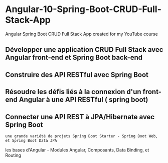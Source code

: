 # Angular-10-Spring-Boot-CRUD-Full-Stack-App
Angular Spring Boot CRUD Full Stack App created for my YouTube course

## Développer une application CRUD Full Stack avec Angular front-end et Spring Boot back-end
## Construire des API RESTful avec Spring Boot
## Résoudre les défis liés à la connexion d'un front-end Angular à une API RESTful ( spring boot)
## Connecter une API REST à JPA/Hibernate avec Spring Boot
    une grande variété de projets Spring Boot Starter - Spring Boot Web, et Spring Boot Data JPA
   les bases d'Angular - Modules Angular, Composants, Data Binding, et Routing

